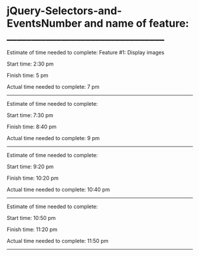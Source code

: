 # jQuery-Selectors-and-EventsNumber and name of feature: ________________________________

Estimate of time needed to complete: Feature #1: Display images


Start time: 2:30 pm

Finish time: 5 pm 

Actual time needed to complete: 7 pm

________________________________
Estimate of time needed to complete: 

Start time: 7:30 pm

Finish time: 8:40 pm

Actual time needed to complete: 9 pm

________________________________
Estimate of time needed to complete: 

Start time: 9:20 pm

Finish time: 10:20 pm

Actual time needed to complete: 10:40 pm

________________________________
Estimate of time needed to complete: 

Start time: 10:50 pm

Finish time: 11:20 pm

Actual time needed to complete: 11:50 pm

________________________________